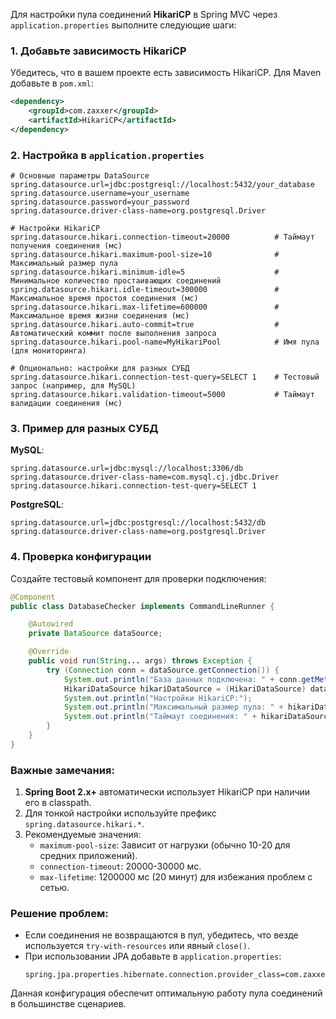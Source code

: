 Для настройки пула соединений **HikariCP** в Spring MVC через `application.properties` выполните следующие шаги:

### 1. Добавьте зависимость HikariCP
Убедитесь, что в вашем проекте есть зависимость HikariCP. Для Maven добавьте в `pom.xml`:
```xml
<dependency>
    <groupId>com.zaxxer</groupId>
    <artifactId>HikariCP</artifactId>
</dependency>
```

### 2. Настройка в `application.properties`
```properties
# Основные параметры DataSource
spring.datasource.url=jdbc:postgresql://localhost:5432/your_database
spring.datasource.username=your_username
spring.datasource.password=your_password
spring.datasource.driver-class-name=org.postgresql.Driver

# Настройки HikariCP
spring.datasource.hikari.connection-timeout=20000          # Таймаут получения соединения (мс)
spring.datasource.hikari.maximum-pool-size=10              # Максимальный размер пула
spring.datasource.hikari.minimum-idle=5                    # Минимальное количество простаивающих соединений
spring.datasource.hikari.idle-timeout=300000               # Максимальное время простоя соединения (мс)
spring.datasource.hikari.max-lifetime=600000               # Максимальное время жизни соединения (мс)
spring.datasource.hikari.auto-commit=true                  # Автоматический коммит после выполнения запроса
spring.datasource.hikari.pool-name=MyHikariPool            # Имя пула (для мониторинга)

# Опционально: настройки для разных СУБД
spring.datasource.hikari.connection-test-query=SELECT 1    # Тестовый запрос (например, для MySQL)
spring.datasource.hikari.validation-timeout=5000           # Таймаут валидации соединения (мс)
```

### 3. Пример для разных СУБД
**MySQL**:
```properties
spring.datasource.url=jdbc:mysql://localhost:3306/db
spring.datasource.driver-class-name=com.mysql.cj.jdbc.Driver
spring.datasource.hikari.connection-test-query=SELECT 1
```

**PostgreSQL**:
```properties
spring.datasource.url=jdbc:postgresql://localhost:5432/db
spring.datasource.driver-class-name=org.postgresql.Driver
```

### 4. Проверка конфигурации
Создайте тестовый компонент для проверки подключения:
```java
@Component
public class DatabaseChecker implements CommandLineRunner {

    @Autowired
    private DataSource dataSource;

    @Override
    public void run(String... args) throws Exception {
        try (Connection conn = dataSource.getConnection()) {
            System.out.println("База данных подключена: " + conn.getMetaData().getDatabaseProductName());
            HikariDataSource hikariDataSource = (HikariDataSource) dataSource;
            System.out.println("Настройки HikariCP:");
            System.out.println("Максимальный размер пула: " + hikariDataSource.getMaximumPoolSize());
            System.out.println("Таймаут соединения: " + hikariDataSource.getConnectionTimeout());
        }
    }
}
```

### Важные замечания:
1. **Spring Boot 2.x+** автоматически использует HikariCP при наличии его в classpath.
2. Для тонкой настройки используйте префикс `spring.datasource.hikari.*`.
3. Рекомендуемые значения:
    - `maximum-pool-size`: Зависит от нагрузки (обычно 10-20 для средних приложений).
    - `connection-timeout`: 20000-30000 мс.
    - `max-lifetime`: 1200000 мс (20 минут) для избежания проблем с сетью.

### Решение проблем:
- Если соединения не возвращаются в пул, убедитесь, что везде используется `try-with-resources` или явный `close()`.
- При использовании JPA добавьте в `application.properties`:
  ```properties
  spring.jpa.properties.hibernate.connection.provider_class=com.zaxxer.hikari.hibernate.HikariConnectionProvider
  ```

Данная конфигурация обеспечит оптимальную работу пула соединений в большинстве сценариев.